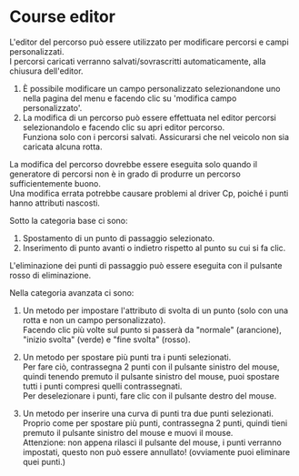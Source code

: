 # Course editor
  
L'editor del percorso può essere utilizzato per modificare percorsi e campi personalizzati.  
I percorsi caricati verranno salvati/sovrascritti automaticamente, alla chiusura dell'editor.  
  
1) È possibile modificare un campo personalizzato selezionandone uno nella pagina del menu e facendo clic su 'modifica campo personalizzato'.  
2) La modifica di un percorso può essere effettuata nel editor percorsi selezionandolo e facendo clic su apri editor percorso.  
    Funziona solo con i percorsi salvati. Assicurarsi che nel veicolo non sia caricata alcuna rotta.  
  
La modifica del percorso dovrebbe essere eseguita solo quando il generatore di percorsi non è in grado di produrre un percorso sufficientemente buono.  
Una modifica errata potrebbe causare problemi al driver Cp, poiché i punti hanno attributi nascosti.  

  
Sotto la categoria base ci sono:  
1) Spostamento di un punto di passaggio selezionato.  
2) Inserimento di punto avanti o indietro rispetto al punto su cui si fa clic.  
  
L'eliminazione dei punti di passaggio può essere eseguita con il pulsante rosso di eliminazione.  

  
Nella categoria avanzata ci sono:  
1) Un metodo per impostare l'attributo di svolta di un punto (solo con una rotta e non un campo personalizzato).  
Facendo clic più volte sul punto si passerà da "normale" (arancione), "inizio svolta" (verde) e "fine svolta" (rosso).  
  
2) Un metodo per spostare più punti tra i punti selezionati.  
Per fare ciò, contrassegna 2 punti con il pulsante sinistro del mouse, quindi tenendo premuto il pulsante sinistro del mouse, puoi spostare tutti i punti compresi quelli contrassegnati.  
Per deselezionare i punti, fare clic con il pulsante destro del mouse.  
  
3) Un metodo per inserire una curva di punti tra due punti selezionati.  
Proprio come per spostare più punti, contrassegna 2 punti, quindi tieni premuto il pulsante sinistro del mouse e muovi il mouse.  
Attenzione: non appena rilasci il pulsante del mouse, i punti verranno impostati, questo non può essere annullato! (ovviamente puoi eliminare quei punti.)  

